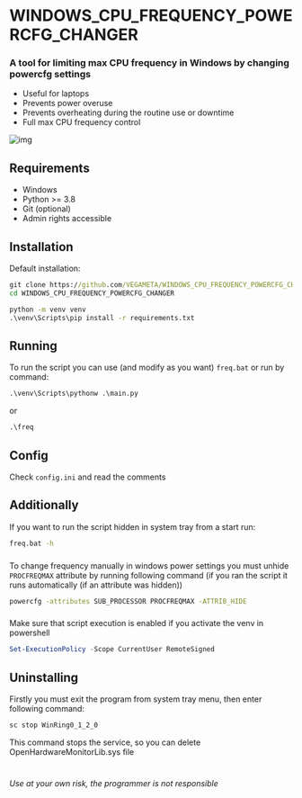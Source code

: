 # WINDOWS_CPU_FREQUENCY_POWERCFG_CHANGER

### A tool for limiting max CPU frequency in Windows by changing powercfg settings

- Useful for laptops
- Prevents power overuse
- Prevents overheating during the routine use or downtime
- Full max CPU frequency control

![img](https://github.com/VEGAMETA/WINDOWS_CPU_FREQUENCY_POWERCFG_CHANGER/assets/100537523/e65d4541-b952-4d83-92e7-ffedbbb9bc95)

## Requirements

- Windows
- Python >= 3.8
- Git (optional)
- Admin rights accessible

## Installation

Default installation:

```bat
git clone https://github.com/VEGAMETA/WINDOWS_CPU_FREQUENCY_POWERCFG_CHANGER.git
cd WINDOWS_CPU_FREQUENCY_POWERCFG_CHANGER

python -m venv venv
.\venv\Scripts\pip install -r requirements.txt
```

## Running

To run the script you can use (and modify as you want) `freq.bat` or run by command:

```bat
.\venv\Scripts\pythonw .\main.py
```

or

```bat
.\freq
```

## Config

Check `config.ini` and read the comments

###

## Additionally

If you want to run the script hidden in system tray from a start run:

```bat
freq.bat -h
```

###

To change frequency manually in windows power settings you must unhide
`PROCFREQMAX`
attribute by running following command (if you ran the script it runs
automatically (if an attribute was hidden))

```bat
powercfg -attributes SUB_PROCESSOR PROCFREQMAX -ATTRIB_HIDE
```

###

Make sure that script execution is enabled if you activate the venv in powershell

```powershell
Set-ExecutionPolicy -Scope CurrentUser RemoteSigned
```

###

## Uninstalling

Firstly you must exit the program from system tray menu, then enter following command:

```bat
sc stop WinRing0_1_2_0
```

This command stops the service, so you can delete OpenHardwareMonitorLib.sys file

#

###### Use at your own risk, the programmer is not responsible

